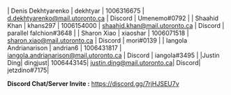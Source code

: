 | Denis Dekhtyarenko | dekhtyar | 1006316675 | d.dekhtyarenko@mail.utoronto.ca | Discord | Umenemo#0792 |
| Shaahid Khan | khans297 | 1006154000 | shaahid.khan@mail.utoronto.ca | Discord | parallel falchion#3648 |
| Sharon Xiao | xiaoshar | 1006071518 | sharon.xiao@mail.utoronto.ca | Discord | mori#0139 |
| Iangola Andrianarison | andrian6 | 1006431817 | iangola.andrianarison@mail.utoronto.ca | Discord | iangola#3495 |
|Justin Ding| dingjust| 1006443145| justin.ding@mail.utoronto.ca| Discord| jetzdino#7175|


**Discord Chat/Server Invite :** https://discord.gg/7rjHJSEU7v

